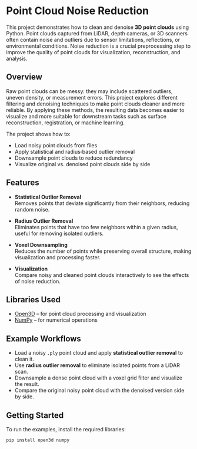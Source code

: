 # Point Cloud Noise Reduction

This project demonstrates how to clean and denoise **3D point clouds** using Python. Point clouds captured from LiDAR, depth cameras, or 3D scanners often contain noise and outliers due to sensor limitations, reflections, or environmental conditions. Noise reduction is a crucial preprocessing step to improve the quality of point clouds for visualization, reconstruction, and analysis.

## Overview

Raw point clouds can be messy: they may include scattered outliers, uneven density, or measurement errors. This project explores different filtering and denoising techniques to make point clouds cleaner and more reliable. By applying these methods, the resulting data becomes easier to visualize and more suitable for downstream tasks such as surface reconstruction, registration, or machine learning.

The project shows how to:

- Load noisy point clouds from files  
- Apply statistical and radius‑based outlier removal  
- Downsample point clouds to reduce redundancy  
- Visualize original vs. denoised point clouds side by side  

## Features

- **Statistical Outlier Removal**  
  Removes points that deviate significantly from their neighbors, reducing random noise.  

- **Radius Outlier Removal**  
  Eliminates points that have too few neighbors within a given radius, useful for removing isolated outliers.  

- **Voxel Downsampling**  
  Reduces the number of points while preserving overall structure, making visualization and processing faster.  

- **Visualization**  
  Compare noisy and cleaned point clouds interactively to see the effects of noise reduction.  

## Libraries Used

- [Open3D](http://www.open3d.org/) – for point cloud processing and visualization  
- [NumPy](https://numpy.org/) – for numerical operations  

## Example Workflows

- Load a noisy `.ply` point cloud and apply **statistical outlier removal** to clean it.  
- Use **radius outlier removal** to eliminate isolated points from a LiDAR scan.  
- Downsample a dense point cloud with a voxel grid filter and visualize the result.  
- Compare the original noisy point cloud with the denoised version side by side.  

## Getting Started

To run the examples, install the required libraries:

```bash
pip install open3d numpy